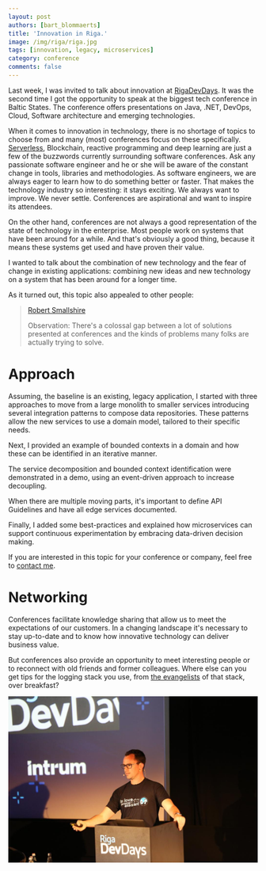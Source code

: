 ```yaml
---
layout: post
authors: [bart_blommaerts]
title: 'Innovation in Riga.'
image: /img/riga/riga.jpg
tags: [innovation, legacy, microservices]
category: conference
comments: false
---
```


<meta name="twitter:card" content="summary" />
<meta name="twitter:site" content="@DaggieBe" />
<meta name="twitter:title" content="Innovation in Riga" />
<meta name="twitter:description" content="Often the use of new technology and protocols is limited by fear of change in existing applications." />
<meta name="twitter:image" content="https://bbconsulting.be/img/riga/riga.jpg" />

Last week, I was invited to talk about innovation at [RigaDevDays](https://rigadevdays.lv/).
It was the second time I got the opportunity to speak at the biggest tech conference in Baltic States.
The conference offers presentations on Java, .NET, DevOps, Cloud, Software architecture and emerging technologies.

When it comes to innovation in technology, there is no shortage of topics to choose from and many (most) conferences focus on these specifically.
[Serverless](https://bbconsulting.be/tech/2016/11/12/TheServerlessCloud.html), Blockchain, reactive programming and deep learning are just a few of the buzzwords currently surrounding software conferences.
Ask any passionate software engineer and he or she will be aware of the constant change in tools, libraries and methodologies.
As software engineers, we are always eager to learn how to do something better or faster.
That makes the technology industry so interesting: it stays exciting. 
We always want to improve.
We never settle.
Conferences are aspirational and want to inspire its attendees.

On the other hand, conferences are not always a good representation of the state of technology in the enterprise.
Most people work on systems that have been around for a while.
And that's obviously a good thing, because it means these systems get used and have proven their value.

I wanted to talk about the combination of new technology and the fear of change in existing applications: combining new ideas and new technology on a system that has been around for a longer time.

As it turned out, this topic also appealed to other people:

> [Robert Smallshire](https://twitter.com/robsmallshire?lang=en)
>
> Observation: There's a colossal gap between a lot of solutions presented at conferences and the kinds of problems many folks are actually trying to solve.


# Approach

Assuming, the baseline is an existing, legacy application, I started with three approaches to move from a large monolith to smaller services introducing several integration patterns to compose data repositories. These patterns allow the new services to use a domain model, tailored to their specific needs.

Next, I provided an example of bounded contexts in a domain and how these can be identified in an iterative manner.

The service decomposition and bounded context identification were demonstrated in a demo, using an event-driven approach to increase decoupling.

When there are multiple moving parts, it's important to define API Guidelines and have all edge services documented.

Finally, I added some best-practices and explained how microservices can support continuous experimentation by embracing data-driven decision making.

If you are interested in this topic for your conference or company, feel free to <a href="mailto: bart@bbconsulting.be">contact me</a>.

# Networking

Conferences facilitate knowledge sharing that allow us to meet the expectations of our customers.
In a changing landscape it's necessary to stay up-to-date and to know how innovative technology can deliver business value.

But conferences also provide an opportunity to meet interesting people or to reconnect with old friends and former colleagues.
Where else can you get tips for the logging stack you use, from [the evangelists](https://twitter.com/DaggieBe/status/1002111639389396992) of that stack, over breakfast? 

<p style="text-align: center;">  
  <img class="image fit" alt="What" src="/img/riga/bart.jpg">
</p>

